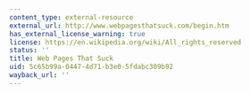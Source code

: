 ```yaml
---
content_type: external-resource
external_url: http://www.webpagesthatsuck.com/begin.htm
has_external_license_warning: true
license: https://en.wikipedia.org/wiki/All_rights_reserved
status: ''
title: Web Pages That Suck
uid: 5c65b99a-0447-4d71-b3e0-5fdabc309b92
wayback_url: ''
---
```


